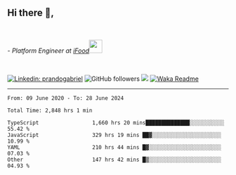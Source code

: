 <h2>Hi there  👋,</h2> </br>

<p><em>- Platform Engineer at <a href="https://www.ifood.com.br/">iFood</a><img src="https://media.giphy.com/media/WUlplcMpOCEmTGBtBW/giphy.gif" width="30"> 
</em></p></br>


[![Linkedin: prandogabriel](https://img.shields.io/badge/-prandogabriel-blue?style=flat-square&logo=Linkedin&logoColor=white&link=https://www.linkedin.com/in/prandogabriel/)](https://www.linkedin.com/in/prandogabriel)
![GitHub followers](https://img.shields.io/github/followers/prandogabriel?label=Follow&style=social)
![](https://visitor-badge.glitch.me/badge?page_id=prandogabriel.prandogabriel)
[![Waka Readme](https://github.com/prandogabriel/prandogabriel/actions/workflows/update-stats.yml.yml/badge.svg)](https://github.com/prandogabriel/prandogabriel/actions/workflows/update-stats.yml.yml)

---

<!--START_SECTION:waka-->

```golang
From: 09 June 2020 - To: 28 June 2024

Total Time: 2,848 hrs 1 min

TypeScript                 1,660 hrs 20 mins██████████████░░░░░░░░░░░   55.42 %
JavaScript                 329 hrs 19 mins ██▓░░░░░░░░░░░░░░░░░░░░░░   10.99 %
YAML                       210 hrs 44 mins █▓░░░░░░░░░░░░░░░░░░░░░░░   07.03 %
Other                      147 hrs 42 mins █▒░░░░░░░░░░░░░░░░░░░░░░░   04.93 %
```

<!--END_SECTION:waka-->
